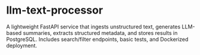 # llm-text-processor
A lightweight FastAPI service that ingests unstructured text, generates LLM-based summaries, extracts structured metadata, and stores results in PostgreSQL. Includes search/filter endpoints, basic tests, and Dockerized deployment.
